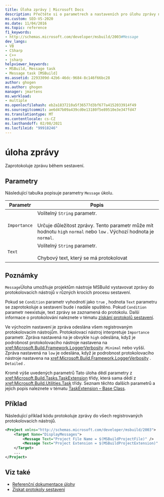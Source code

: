 ```yaml
---
title: Úloha zprávy | Microsoft Docs
description: Přečtěte si o parametrech a nastaveních pro úlohu zprávy nástroje MSBuild, která protokoluje zprávy během sestavení.
ms.custom: SEO-VS-2020
ms.date: 11/04/2016
ms.topic: reference
f1_keywords:
- http://schemas.microsoft.com/developer/msbuild/2003#Message
dev_langs:
- VB
- CSharp
- C++
- jsharp
helpviewer_keywords:
- MSBuild, Message task
- Message task [MSBuild]
ms.assetid: 2293309d-42b6-46dc-9684-8c146f66bc28
author: ghogen
ms.author: ghogen
manager: jmartens
ms.workload:
- multiple
ms.openlocfilehash: eb2a1837210a5f36577d3bf677a4152033914f49
ms.sourcegitcommit: ae6d47b09a439cd0e13180f5e89510e3e347fd47
ms.translationtype: MT
ms.contentlocale: cs-CZ
ms.lasthandoff: 02/08/2021
ms.locfileid: "99918246"
---
```

# <a name="message-task"></a>úloha zprávy

Zaprotokoluje zprávu během sestavení.

## <a name="parameters"></a>Parametry

 Následující tabulka popisuje parametry `Message` úkolu.

|Parametr|Popis|
|---------------|-----------------|
|`Importance`|Volitelný `String` parametr.<br /><br /> Určuje důležitost zprávy. Tento parametr může mít hodnotu `high` `normal` nebo `low` . Výchozí hodnota je `normal`.|
|`Text`|Volitelný `String` parametr.<br /><br /> Chybový text, který se má protokolovat|

## <a name="remarks"></a>Poznámky

 `Message`Úloha umožňuje projektům nástroje MSBuild vystavovat zprávy do protokolovacích nástrojů v různých krocích procesu sestavení.

 Pokud se `Condition` parametr vyhodnotí jako `true` , hodnota `Text` parametru se zaprotokoluje a sestavení bude i nadále spuštěno. Pokud `Condition` parametr neexistuje, text zprávy se zaznamená do protokolu. Další informace o protokolování naleznete v tématu [získání protokolů sestavení](../msbuild/obtaining-build-logs-with-msbuild.md).

 Ve výchozím nastavení je zpráva odeslána všem registrovaným protokolovacím nástrojům. Protokolovací nástroj interpretuje `Importance` parametr. Zpráva nastavená na je obvykle `high` odeslána, když je podrobnost protokolovacího nástroje nastavena na <xref:Microsoft.Build.Framework.LoggerVerbosity> .`Minimal` nebo vyšší. Zpráva nastavená na `low` je odeslána, když je podrobnost protokolovacího nástroje nastavena na <xref:Microsoft.Build.Framework.LoggerVerbosity> . `Detailed` .

 Kromě výše uvedených parametrů Tato úloha dědí parametry z <xref:Microsoft.Build.Tasks.TaskExtension> třídy, která sama dědí z <xref:Microsoft.Build.Utilities.Task> třídy. Seznam těchto dalších parametrů a jejich popis naleznete v tématu [TaskExtension – Base Class](../msbuild/taskextension-base-class.md).

## <a name="example"></a>Příklad

 Následující příklad kódu protokoluje zprávy do všech registrovaných protokolovacích nástrojů.

```xml
<Project xmlns="http://schemas.microsoft.com/developer/msbuild/2003">
    <Target Name="DisplayMessages">
        <Message Text="Project File Name = $(MSBuildProjectFile)" />
        <Message Text="Project Extension = $(MSBuildProjectExtension)" />
    </Target>
    ...
</Project>
```

## <a name="see-also"></a>Viz také

- [Referenční dokumentace úlohy](../msbuild/msbuild-task-reference.md)
- [Získat protokoly sestavení](../msbuild/obtaining-build-logs-with-msbuild.md)
